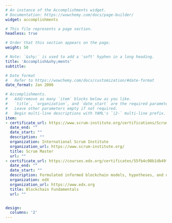 ```yaml
---
# An instance of the Accomplishments widget.
# Documentation: https://wowchemy.com/docs/page-builder/
widget: accomplishments

# This file represents a page section.
headless: true

# Order that this section appears on the page.
weight: 50

# Note: `&shy;` is used to add a 'soft' hyphen in a long heading.
title: 'Accomplish&shy;ments'
subtitle:

# Date format
#   Refer to https://wowchemy.com/docs/customization/#date-format
date_format: Jan 2006

# Accomplishments.
#   Add/remove as many `item` blocks below as you like.
#   `title`, `organization`, and `date_start` are the required parameters.
#   Leave other parameters empty if not required.
#   Begin multi-line descriptions with YAML's `|2-` multi-line prefix.
item:
- certificate_url: https://www.scrum-institute.org/certifications/Scrum-Institute.Org-SMAC8725d05dbd-38647653935477.pdf
  date_end: ""
  date_start: ""
  description: ""
  organization: International Scrum Institute
  organization_url: https://www.scrum-institute.org/
  title: Scrum Master
  url: ""
- certificate_url: https://courses.edx.org/certificates/55fb4c08b1db49f493cfe26daebdf056
  date_end: ""
  date_start: ""
  description: Formulated informed blockchain models, hypotheses, and use cases.
  organization: edX
  organization_url: https://www.edx.org
  title: Blockchain Fundamentals
  url: ""


design:
  columns: '2' 
---
```

